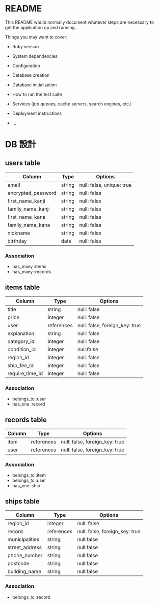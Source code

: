 # README

This README would normally document whatever steps are necessary to get the
application up and running.

Things you may want to cover:

* Ruby version

* System dependencies

* Configuration

* Database creation

* Database initialization

* How to run the test suite

* Services (job queues, cache servers, search engines, etc.)

* Deployment instructions

* ...

# DB 設計

## users table

| Column             | Type                | Options                   |
|--------------------|---------------------|---------------------------|
| email              | string              | null: false, unique: true |
| encrypted_password | string              | null: false               |
| first_name_kanji   | string              | null: false               |
| family_name_kanji  | string              | null: false               |
| first_name_kana    | string              | null: false               |
| family_name_kana   | string              | null: false               |
| nickname           | string              | null: false               |
| birthday           | date                | null: false               |

### Association

* has_many :items
* has_many :records

## items table

| Column             | Type              |Options                 |
|--------------------|-------------------|------------------------|
| title              | string            | null: false            |
| price              | integer           | null: false            |
| user            | references | null: false, foreign_key: true |
| explanation        | string     | null: false                   |
| category_id        | integer           | null: false              |
| condition_id      | integer           |null:false                 |
| region_id   | integer    | null: false                    |
| ship_fee_id  | integer     | null: false                    |
| require_time_id | integer  | null: false                 |



### Association

- belongs_to :user
- has_one :record

## records table

| Column      | Type       | Options                        |
|-------------|------------|--------------------------------|
| item        | references | null: false, foreign_key: true |
| user        | references | null: false, foreign_key: true |

### Association

- belongs_to :item
- belongs_to :user
- has_one :ship


## ships table

| Column      | Type       | Options                        |
|-------------|------------|--------------------------------|
| region_id   | integer    | null: false                    |
| record      | references | null: false, foreign_key: true |
| municipalities  | string     | null:false                 |
| street_address      | string     | null:false             |
| phone_number | string     | null:false                     |
| postcode    | string     | null:false                     |
| building_name      | string     | null:false             |

### Association

- belongs_to :record